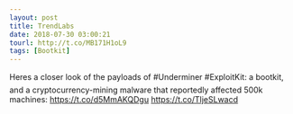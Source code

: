 ```yaml
---
layout: post
title: TrendLabs
date: 2018-07-30 03:00:21
tourl: http://t.co/MB171H1oL9
tags: [Bootkit]
---
```

Heres a closer look of the payloads of #Underminer #ExploitKit: a bootkit, and a cryptocurrency-mining malware that reportedly affected 500k machines: https://t.co/d5MmAKQDgu https://t.co/TljeSLwacd